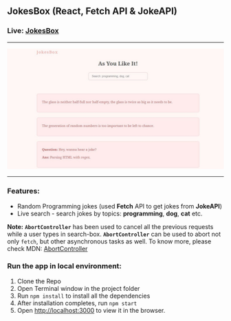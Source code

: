
## JokesBox (React, Fetch API & JokeAPI)
### Live: [JokesBox](https://meghsohor.github.io/jokesbox/)

<hr>

![JokesBox - React, Fetch API & JokeAPI](https://raw.githubusercontent.com/meghsohor/jokesbox/master/public/images/screenshot.jpg)

<hr>

### Features:

 - Random Programming jokes (used **Fetch** API to get jokes from **JokeAPI**)
 - Live search - search jokes by topics: **programming**, **dog**, **cat** etc.
 
 **Note:** **`AbortController`** has been used to cancel all the previous requests while a user types in search-box.
 **`AbortController`** can be used to abort not only `fetch`, but other asynchronous tasks as well.
 To know more, please check MDN: [AbortController](https://developer.mozilla.org/en-US/docs/Web/API/AbortController)

 
 ### Run the app in local environment:

 1. Clone the Repo
 2. Open Terminal window in the project folder
 3. Run `npm install` to install all the dependencies
 4. After installation completes, run `npm start`
 5. Open [http://localhost:3000](http://localhost:3000) to view it in the browser.
